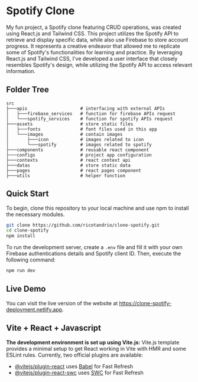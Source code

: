 # Spotify Clone

My fun project, a Spotify clone featuring CRUD operations, was created using React.js and Tailwind CSS. This project utilizes the Spotify API to retrieve and display specific data, while also use Firebase to store account progress. It represents a creative endeavor that allowed me to replicate some of Spotify's functionalities for learning and practice. By leveraging React.js and Tailwind CSS, I've developed a user interface that closely resembles Spotify's design, while utilizing the Spotify API to access relevant information. 

## Folder Tree
```
src
├───apis                    # interfacing with external APIs
│   ├───firebase_services   # function for firebase APIs request
│   └───spotify_services    # function for spotify APIs request
├───assets                  # store static files
│   ├───fonts               # font files used in this app
│   └───images              # contain images 
│       ├───icon            # images related to icon
│       └───spotify         # images related to spotify 
├───components              # reusable react component
├───configs                 # project app configuration
├───contexts                # react context api
├───datas                   # store static data 
├───pages                   # react pages component
├───utils                   # helper function
```

## Quick Start
To begin, clone this repository to your local machine and use npm to install the necessary modules.

```bash
git clone https://github.com/ricotandrio/clone-spotify.git
cd clone-spotify
npm install
```

To run the development server, create a `.env` file and fill it with your own Firebase authentications details and Spotify client ID. Then, execute the following command:
```bash
npm run dev
```

## Live Demo
You can visit the live version of the website at https://clone-spotify-deployment.netlify.app.

## Vite + React + Javascript
**The development environment is set up using Vite.js:**
Vite.js template provides a minimal setup to get React working in Vite with HMR and some ESLint rules. Currently, two official plugins are available:
- [@vitejs/plugin-react](https://github.com/vitejs/vite-plugin-react/blob/main/packages/plugin-react/README.md) uses [Babel](https://babeljs.io/) for Fast Refresh
- [@vitejs/plugin-react-swc](https://github.com/vitejs/vite-plugin-react-swc) uses [SWC](https://swc.rs/) for Fast Refresh
